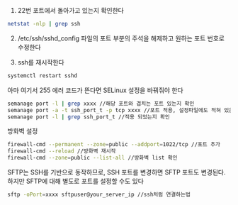 1. 22번 포트에서 돌아가고 있는지 확인한다
``` sh
netstat -nlp | grep ssh
```

2.  /etc/ssh/sshd_config 파일의 포트 부분의 주석을 해제하고 원하는 포트 번호로 수정한다

3. ssh를 재시작한다
``` sh
systemctl restart sshd
```

아마 여기서 255 에러 코드가 뜬다면 SELinux 설정을 바꿔줘야 한다

``` sh
semanage port -l | grep xxxx //해당 포트와 겹치는 포트 있는지 확인
semanage port -a -t ssh_port_t -p tcp xxxx //포트 적용, 설정파일에도 적혀 있음
semanage port -l | grep ssh_port_t //적용 되었는지 확인
```

방화벽 설정
``` sh 
firewall-cmd --permanent --zone=public --addport=1022/tcp //포트 추가
firewall-cmd --reload //방화벽 재시작
firewall-cmd --zone=public --list-all //방화벽 list 확인
```

SFTP는 SSH를 기반으로 동작하므로, SSH 포트를 변경하면 SFTP 포트도 변경된다. 하지만 SFTP에 대해 별도로 포트를 설정할 수도 있다

``` sh
sftp -oPort=xxxx sftpuser@your_server_ip //ssh처럼 연결하는법
```